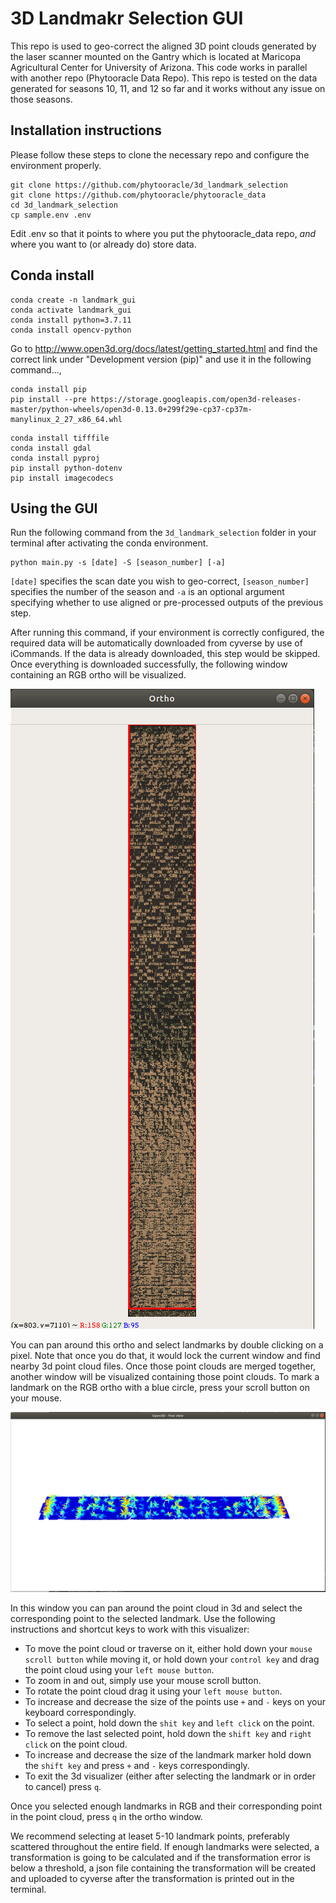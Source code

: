 # 3D Landmakr Selection GUI

This repo is used to geo-correct the aligned 3D point clouds generated by the laser scanner mounted on the Gantry which is located at Maricopa Agricultural Center for University of Arizona. This code works in parallel with another repo (Phytooracle Data Repo). This repo is tested on the data generated for seasons 10, 11, and 12 so far and it works without any issue on those seasons.

## Installation instructions

Please follow these steps to clone the necessary repo and configure the environment properly.

```
git clone https://github.com/phytooracle/3d_landmark_selection
git clone https://github.com/phytooracle/phytooracle_data
cd 3d_landmark_selection
cp sample.env .env
```

Edit .env so that it points to where you put the phytooracle_data repo, _and_ where you want to (or already do) store data.

## Conda install

```
conda create -n landmark_gui
conda activate landmark_gui
conda install python=3.7.11
conda install opencv-python
```

Go to http://www.open3d.org/docs/latest/getting_started.html and find the correct link under "Development version (pip)" and use it in the following command...,

```
conda install pip
pip install --pre https://storage.googleapis.com/open3d-releases-master/python-wheels/open3d-0.13.0+299f29e-cp37-cp37m-manylinux_2_27_x86_64.whl
```

```
conda install tifffile
conda install gdal
conda install pyproj
pip install python-dotenv
pip install imagecodecs
```

## Using the GUI

Run the following command from the `3d_landmark_selection` folder in your terminal after activating the conda environment.

```
python main.py -s [date] -S [season_number] [-a]
```

`[date]` specifies the scan date you wish to geo-correct, `[season_number]` specifies the number of the season and `-a` is an optional argument specifying whether to use aligned or pre-processed outputs of the previous step.

After running this command, if your environment is correctly configured, the required data will be automatically downloaded from cyverse by use of iCommands. If the data is already downloaded, this step would be skipped. Once everything is downloaded successfully, the following window containing an RGB ortho will be visualized.

![Ortho Window](figs/ortho-window.png)

You can pan around this ortho and select landmarks by double clicking on a pixel. Note that once you do that, it would lock the current window and find nearby 3d point cloud files. Once those point clouds are merged together, another window will be visualized containing those point clouds. To mark a landmark on the RGB ortho with a blue circle, press your scroll button on your mouse.

![3D Window](figs/3d.png)

In this window you can pan around the point cloud in 3d and select the corresponding point to the selected landmark. Use the following instructions and shortcut keys to work with this visualizer:

- To move the point cloud or traverse on it, either hold down your `mouse scroll button` while moving it, or hold down your `control key` and drag the point cloud using your `left mouse button`.
- To zoom in and out, simply use your mouse scroll button.
- To rotate the point cloud drag it using your `left mouse button`.
- To increase and decrease the size of the points use `+` and `-` keys on your keyboard correspondingly.
- To select a point, hold down the `shit key` and `left click` on the point.
- To remove the last selected point, hold down the `shift key` and `right click` on the point cloud.
- To increase and decrease the size of the landmark marker hold down the `shift key` and press `+` and `-` keys correspondingly.
- To exit the 3d visualizer (either after selecting the landmark or in order to cancel) press `q`.

Once you selected enough landmarks in RGB and their corresponding point in the point cloud, press `q` in the ortho window.

We recommend selecting at leaset 5-10 landmark points, preferably scattered throughout the entire field. If enough landmarks were selected, a transformation is going to be calculated and if the transformation error is below a threshold, a json file containing the transformation will be created and uploaded to cyverse after the transformation is printed out in the terminal.
